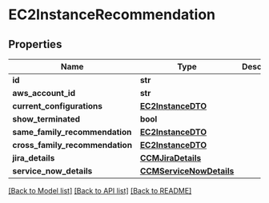# EC2InstanceRecommendation

## Properties
Name | Type | Description | Notes
------------ | ------------- | ------------- | -------------
**id** | **str** |  | [optional] 
**aws_account_id** | **str** |  | [optional] 
**current_configurations** | [**EC2InstanceDTO**](EC2InstanceDTO.md) |  | [optional] 
**show_terminated** | **bool** |  | [optional] 
**same_family_recommendation** | [**EC2InstanceDTO**](EC2InstanceDTO.md) |  | [optional] 
**cross_family_recommendation** | [**EC2InstanceDTO**](EC2InstanceDTO.md) |  | [optional] 
**jira_details** | [**CCMJiraDetails**](CCMJiraDetails.md) |  | [optional] 
**service_now_details** | [**CCMServiceNowDetails**](CCMServiceNowDetails.md) |  | [optional] 

[[Back to Model list]](../README.md#documentation-for-models) [[Back to API list]](../README.md#documentation-for-api-endpoints) [[Back to README]](../README.md)

